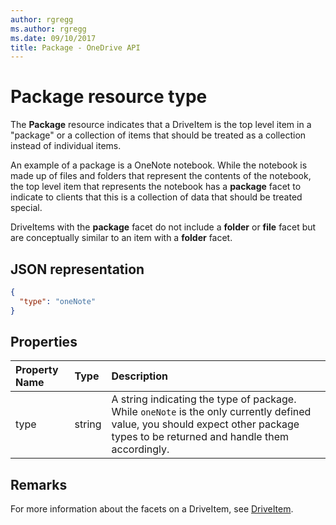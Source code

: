 ```yaml
---
author: rgregg
ms.author: rgregg
ms.date: 09/10/2017
title: Package - OneDrive API
---
```

# Package resource type

The **Package** resource indicates that a DriveItem is the top level item in a "package" or a collection of items that should be treated as a collection instead of individual items.

An example of a package is a OneNote notebook. 
While the notebook is made up of files and folders that represent the contents of the notebook, the top level item that represents the notebook has a **package** facet to indicate to clients that this is a collection of data that should be treated special.

DriveItems with the **package** facet do not include a **folder** or **file** facet but are conceptually similar to an item with a **folder** facet.

## JSON representation

<!-- { "blockType": "resource", "@odata.type": "microsoft.graph.package" } -->
```json
{
  "type": "oneNote"
}
```

## Properties

| Property Name | Type   | Description                                                                                                                                                                      |
|:--------------|:-------|:---------------------------------------------------------------------------------------------------------------------------------------------------------------------------------|
| type          | string | A string indicating the type of package. While `oneNote` is the only currently defined value, you should expect other package types to be returned and handle them accordingly. |

## Remarks 

For more information about the facets on a DriveItem, see [DriveItem](driveitem.md).


<!-- {
  "type": "#page.annotation",
  "description": "The Package facet indicates that an item is the root of a special collection of items that should be treated as a single unit.",
  "keywords": "package, facet, onenote",
  "section": "documentation",
  "tocPath": "Facets/Package"
} -->
